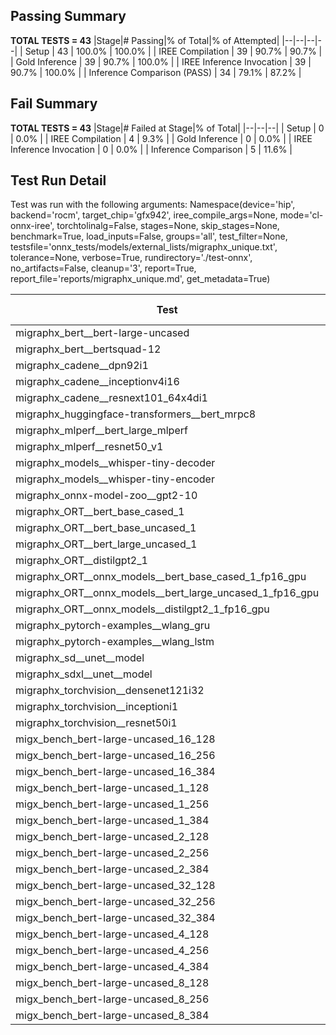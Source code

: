 ## Passing Summary

**TOTAL TESTS = 43**
|Stage|# Passing|% of Total|% of Attempted|
|--|--|--|--|
| Setup | 43 | 100.0% | 100.0% |
| IREE Compilation | 39 | 90.7% | 90.7% |
| Gold Inference | 39 | 90.7% | 100.0% |
| IREE Inference Invocation | 39 | 90.7% | 100.0% |
| Inference Comparison (PASS) | 34 | 79.1% | 87.2% |
## Fail Summary

**TOTAL TESTS = 43**
|Stage|# Failed at Stage|% of Total|
|--|--|--|
| Setup | 0 | 0.0% |
| IREE Compilation | 4 | 9.3% |
| Gold Inference | 0 | 0.0% |
| IREE Inference Invocation | 0 | 0.0% |
| Inference Comparison | 5 | 11.6% |
## Test Run Detail
Test was run with the following arguments:
Namespace(device='hip', backend='rocm', target_chip='gfx942', iree_compile_args=None, mode='cl-onnx-iree', torchtolinalg=False, stages=None, skip_stages=None, benchmark=True, load_inputs=False, groups='all', test_filter=None, testsfile='onnx_tests/models/external_lists/migraphx_unique.txt', tolerance=None, verbose=True, rundirectory='./test-onnx', no_artifacts=False, cleanup='3', report=True, report_file='reports/migraphx_unique.md', get_metadata=True)

| Test | Exit Status | Mean Benchmark Time (ms) | Notes |
|--|--|--|--|
| migraphx_bert__bert-large-uncased | PASS | 19.429606675758905 | |
| migraphx_bert__bertsquad-12 | compilation | None | |
| migraphx_cadene__dpn92i1 | PASS | 5.024028917735752 | |
| migraphx_cadene__inceptionv4i16 | PASS | 27.443311386741698 | |
| migraphx_cadene__resnext101_64x4di1 | PASS | 5.882036549398133 | |
| migraphx_huggingface-transformers__bert_mrpc8 | PASS | 7.525427113973702 | |
| migraphx_mlperf__bert_large_mlperf | Numerics | 26.991199434493097 | |
| migraphx_mlperf__resnet50_v1 | PASS | 4.7769555039313145 | |
| migraphx_models__whisper-tiny-decoder | PASS | 40.59750382108249 | |
| migraphx_models__whisper-tiny-encoder | Numerics | 46.948103622869695 | |
| migraphx_onnx-model-zoo__gpt2-10 | compilation | None | |
| migraphx_ORT__bert_base_cased_1 | PASS | 117.2617794476941 | |
| migraphx_ORT__bert_base_uncased_1 | PASS | 117.45423088723328 | |
| migraphx_ORT__bert_large_uncased_1 | PASS | 519.1234673256986 | |
| migraphx_ORT__distilgpt2_1 | PASS | 69.61781299808838 | |
| migraphx_ORT__onnx_models__bert_base_cased_1_fp16_gpu | Numerics | 63.95225075891974 | |
| migraphx_ORT__onnx_models__bert_large_uncased_1_fp16_gpu | Numerics | 332.00910450250376 | |
| migraphx_ORT__onnx_models__distilgpt2_1_fp16_gpu | Numerics | 35.1259213668527 | |
| migraphx_pytorch-examples__wlang_gru | PASS | 18.60965859373024 | |
| migraphx_pytorch-examples__wlang_lstm | PASS | 7.994475037626484 | |
| migraphx_sd__unet__model | import_model | None | |
| migraphx_sdxl__unet__model | import_model | None | |
| migraphx_torchvision__densenet121i32 | PASS | 17.489469907741295 | |
| migraphx_torchvision__inceptioni1 | PASS | 4.755973671948325 | |
| migraphx_torchvision__resnet50i1 | PASS | 3.1663922685378174 | |
| migx_bench_bert-large-uncased_16_128 | PASS | 27.633435333905837 | |
| migx_bench_bert-large-uncased_16_256 | PASS | 39.34103179792011 | |
| migx_bench_bert-large-uncased_16_384 | PASS | 59.779326359502086 | |
| migx_bench_bert-large-uncased_1_128 | PASS | 11.944951513903163 | |
| migx_bench_bert-large-uncased_1_256 | PASS | 12.472756404248583 | |
| migx_bench_bert-large-uncased_1_384 | PASS | 19.420645147975947 | |
| migx_bench_bert-large-uncased_2_128 | PASS | 12.582555738065688 | |
| migx_bench_bert-large-uncased_2_256 | PASS | 19.532149156913402 | |
| migx_bench_bert-large-uncased_2_384 | PASS | 20.53642996179406 | |
| migx_bench_bert-large-uncased_32_128 | PASS | 37.94837798034821 | |
| migx_bench_bert-large-uncased_32_256 | PASS | 79.58804528728554 | |
| migx_bench_bert-large-uncased_32_384 | PASS | 272.7280525577953 | |
| migx_bench_bert-large-uncased_4_128 | PASS | 19.48079509397589 | |
| migx_bench_bert-large-uncased_4_256 | PASS | 21.035927334903842 | |
| migx_bench_bert-large-uncased_4_384 | PASS | 24.616381549878565 | |
| migx_bench_bert-large-uncased_8_128 | PASS | 21.108059666467582 | |
| migx_bench_bert-large-uncased_8_256 | PASS | 28.26796206684472 | |
| migx_bench_bert-large-uncased_8_384 | PASS | 35.66047800316785 | |
